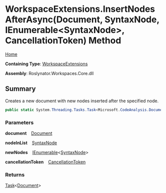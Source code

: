 # WorkspaceExtensions\.InsertNodesAfterAsync\(Document, SyntaxNode, IEnumerable\<SyntaxNode>, CancellationToken\) Method

[Home](../../../README.md)

**Containing Type**: [WorkspaceExtensions](../README.md)

**Assembly**: Roslynator\.Workspaces\.Core\.dll

## Summary

Creates a new document with new nodes inserted after the specified node\.

```csharp
public static System.Threading.Tasks.Task<Microsoft.CodeAnalysis.Document> InsertNodesAfterAsync(this Microsoft.CodeAnalysis.Document document, Microsoft.CodeAnalysis.SyntaxNode nodeInList, System.Collections.Generic.IEnumerable<Microsoft.CodeAnalysis.SyntaxNode> newNodes, System.Threading.CancellationToken cancellationToken = default)
```

### Parameters

**document** &ensp; [Document](https://docs.microsoft.com/en-us/dotnet/api/microsoft.codeanalysis.document)

**nodeInList** &ensp; [SyntaxNode](https://docs.microsoft.com/en-us/dotnet/api/microsoft.codeanalysis.syntaxnode)

**newNodes** &ensp; [IEnumerable](https://docs.microsoft.com/en-us/dotnet/api/system.collections.generic.ienumerable-1)\<[SyntaxNode](https://docs.microsoft.com/en-us/dotnet/api/microsoft.codeanalysis.syntaxnode)>

**cancellationToken** &ensp; [CancellationToken](https://docs.microsoft.com/en-us/dotnet/api/system.threading.cancellationtoken)

### Returns

[Task](https://docs.microsoft.com/en-us/dotnet/api/system.threading.tasks.task-1)\<[Document](https://docs.microsoft.com/en-us/dotnet/api/microsoft.codeanalysis.document)>

